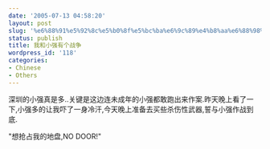 ```yaml
---
date: '2005-07-13 04:58:20'
layout: post
slug: '%e6%88%91%e5%92%8c%e5%b0%8f%e5%bc%ba%e6%9c%89%e4%b8%aa%e6%88%98%e4%ba%89'
status: publish
title: 我和小强有个战争
wordpress_id: '118'
categories:
- Chinese
- Others
---
```





深圳的小强真是多..关键是这边连未成年的小强都敢跑出来作案.昨天晚上看了一下,小强多的让我吓了一身冷汗,今天晚上准备去买些杀伤性武器,誓与小强作战到底.




"想抢占我的地盘,NO DOOR!"



